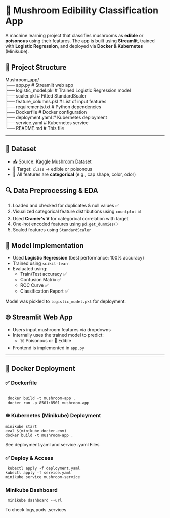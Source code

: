 # 🍄 Mushroom Edibility Classification App

A machine learning project that classifies mushrooms as **edible** or **poisonous** using their features. The app is built using **Streamlit**, trained with **Logistic Regression**, and deployed via **Docker & Kubernetes** (Minikube).



## 📁 Project Structure

Mushroom_app/    
├── app.py # Streamlit web app    
├── logistic_model.pkl # Trained Logistic Regression model    
├── scaler.pkl # Fitted StandardScaler      
├── feature_columns.pkl # List of input features    
├── requirements.txt # Python dependencies           
├── Dockerfile # Docker configuration              
├── deployment.yaml # Kubernetes deployment     
├── service.yaml # Kubernetes service    
└── README.md # This file    


---

## 🧠 Dataset

- 📥 Source: [Kaggle Mushroom Dataset](https://www.kaggle.com/datasets/uciml/mushroom-classification)
- 🧪 Target: `class` → edible or poisonous
- 🔣 All features are **categorical** (e.g., cap shape, color, odor)



## 🔍 Data Preprocessing & EDA

1. Loaded and checked for duplicates & null values ✅
2. Visualized categorical feature distributions using `countplot` 📊
3. Used **Cramér's V** for categorical correlation with target
4. One-hot encoded features using `pd.get_dummies()`
5. Scaled features using `StandardScaler`  



## 🤖 Model Implementation

- Used **Logistic Regression** (best performance: 100% accuracy)
- Trained using `scikit-learn`
- Evaluated using:
  - Train/Test accuracy ✅
  - Confusion Matrix ✅
  - ROC Curve ✅
  - Classification Report ✅

Model was pickled to `logistic_model.pkl` for deployment.



## 🌐 Streamlit Web App

- Users input mushroom features via dropdowns
- Internally uses the trained model to predict:
  - ☠️ Poisonous or 🍄 Edible
- Frontend is implemented in `app.py`

---

## 🐳 Docker Deployment

### ✅ Dockerfile

```dockerfile

 docker build -t mushroom-app .
 docker run -p 8501:8501 mushroom-app
```

### ☸️ Kubernetes (Minikube) Deployment
``` PreSteps
minikube start
eval $(minikube docker-env)
docker build -t mushroom-app .
```  
See  deployment.yaml and service .yaml Files
### ✅ Deploy & Access
```
 kubectl apply -f deployment.yaml
kubectl apply -f service.yaml
minikube service mushroom-service
```

### Minikube Dashboard 

``` Dashboard Url
 minikube dashboard --url
```
To check logs,pods ,services
